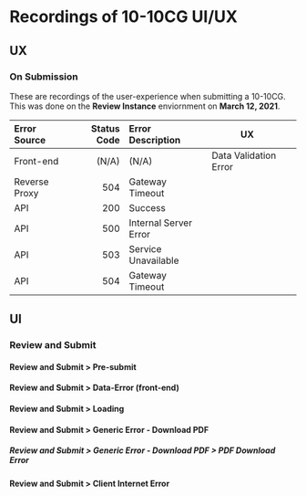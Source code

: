 # Recordings of 10-10CG UI/UX
## UX
### On Submission
These are recordings of the user-experience when submitting a 10-10CG. This was done on the **Review Instance** enviornment on **March 12, 2021**.

|Error Source|Status Code|Error Description|UX||
|:---|---:|:---|---|---|
|Front-end|(N/A)|(N/A)|Data Validation Error||
|Reverse Proxy|504|Gateway Timeout||
|API|200|Success||
|API|500|Internal Server Error||
|API|503|Service Unavailable||
|API|504|Gateway Timeout||

## UI
### Review and Submit
#### Review and Submit > Pre-submit
#### Review and Submit > Data-Error (front-end)
<!-- #### Review and Submit > Data-Error (back-end) -->
#### Review and Submit > Loading
#### Review and Submit > Generic Error - Download PDF
##### Review and Submit > Generic Error - Download PDF > PDF Download Error
#### Review and Submit > Client Internet Error
